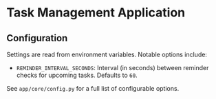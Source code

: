 # Task Management Application

## Configuration

Settings are read from environment variables. Notable options include:

- `REMINDER_INTERVAL_SECONDS`: Interval (in seconds) between reminder checks for
  upcoming tasks. Defaults to `60`.

See `app/core/config.py` for a full list of configurable options.
